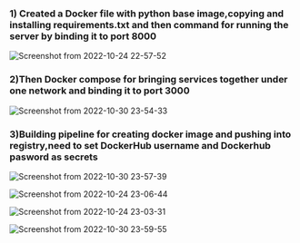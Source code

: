<h3>1) Created a Docker file with python base image,copying and installing requirements.txt and then command for running the server by binding it to port 8000</h3>

![Screenshot from 2022-10-24 22-57-52](https://user-images.githubusercontent.com/95615048/198894868-40634adc-52d3-40e1-88ad-18c1239de8a3.png)
<br>

<h3>2)Then Docker compose for bringing services together under one network and binding it to port 3000</h3>

![Screenshot from 2022-10-30 23-54-33](https://user-images.githubusercontent.com/95615048/198895054-d50e6f82-c3e9-4fa7-9425-e4dc69e500a9.png)

<h3>3)Building pipeline for creating docker image and pushing into registry,need to set DockerHub username and Dockerhub pasword as secrets</h3>

![Screenshot from 2022-10-30 23-57-39](https://user-images.githubusercontent.com/95615048/198895349-e2c80bd4-6f46-46fe-bfac-930b70c63d99.png)

![Screenshot from 2022-10-24 23-06-44](https://user-images.githubusercontent.com/95615048/198895774-2336fdd1-8898-4b08-8b33-983583f8ca9c.png)

![Screenshot from 2022-10-24 23-03-31](https://user-images.githubusercontent.com/95615048/198895770-bc797acf-0a61-493a-911d-6f7b89bbe9df.png)

![Screenshot from 2022-10-30 23-59-55](https://user-images.githubusercontent.com/95615048/198895871-b9e09eea-627a-4ab2-8f3d-8445e6dad42a.png)






